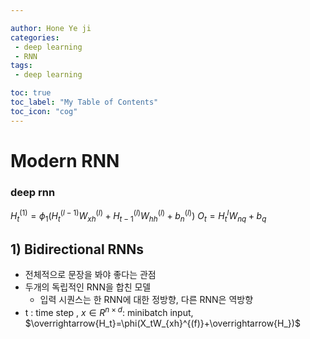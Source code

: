 ```yaml
---

author: Hone Ye ji
categories: 
 - deep learning
 - RNN
tags: 
 - deep learning

toc: true
toc_label: "My Table of Contents"
toc_icon: "cog"
---
```


# Modern RNN

### deep rnn
$H_t^{(1)}=\phi_1(H_t^{(l-1)}W_{xh}^{(l)}+H_{t-1}^{(l)}W_{hh}^{(l)}+b_n^{(l)})$
$O_t=H_t^{l}W_{nq}+b_q$


## 1) Bidirectional RNNs
- 전체적으로 문장을 봐야 좋다는 관점
- 두개의 독립적인 RNN을 합친 모델
	- 입력 시퀀스는 한 RNN에 대한 정방향, 다른 RNN은 역방향
- t : time step , $x \in R^{ n\times d}$: minibatch input, $\overrightarrow{H_t}=\phi(X_tW_{xh}^{(f)}+\overrightarrow{H_})$
<!--stackedit_data:
eyJoaXN0b3J5IjpbLTEyMzU3MzcyNTIsLTE5ODI5OTI3NTAsMT
IzNDUyMjM5XX0=
-->